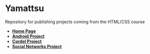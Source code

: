 # Yamattsu

Repository for publishing projects coming from the HTML/CSS course

- **[Home Page](https://yamattsu.github.io)**
- **[Android Project](https://yamattsu.github.io/projeto-android)**
- **[Cordel Project](https://yamattsu.github.io/projeto-cordel)**
- **[Social Networks Project](https://yammattsu.github.io/projeto-redes)**
